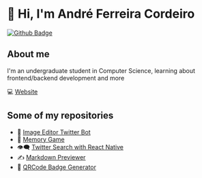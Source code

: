 # :wave: Hi, I'm André Ferreira Cordeiro
[![Github Badge](https://img.shields.io/badge/-Github-000?style=flat-square&logo=Github&logoColor=white&link=https://github.com/andrefcordeiro)](https://github.com/andrefcordeiro)

## About me

I'm an undergraduate student in Computer Science, learning about frontend/backend development and more

:computer: [Website](https://andrefcordeiro.github.io)


## Some of my repositories

- :palm_tree: [Image Editor Twitter Bot](https://github.com/andrefcordeiro/image-editor-bot)
- :brain: [Memory Game](https://github.com/andrefcordeiro/jogo-da-memoria)
- :eye_speech_bubble: [Twitter Search with React Native](https://github.com/andrefcordeiro/Twitter-Search-React-Native)
- :writing_hand: [Markdown Previewer](https://github.com/andrefcordeiro/Markdown-Previewer)
- :name_badge: [QRCode Badge Generator](https://github.com/andrefcordeiro/QRCode-Badge-Generator)
